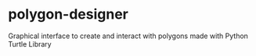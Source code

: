 # polygon-designer
Graphical interface to create and interact with polygons made with Python Turtle Library

